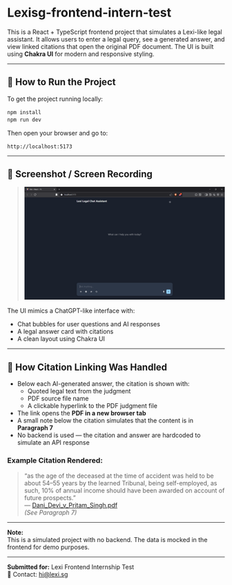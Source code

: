 # Lexisg-frontend-intern-test

This is a React + TypeScript frontend project that simulates a Lexi-like legal assistant. It allows users to enter a legal query, see a generated answer, and view linked citations that open the original PDF document. The UI is built using **Chakra UI** for modern and responsive styling.

---

## 🚀 How to Run the Project

To get the project running locally:

```bash
npm install
npm run dev
```

Then open your browser and go to:

```
http://localhost:5173
```

---

## 📸 Screenshot / Screen Recording

> ![alt text](<Frontend Assignment Screenshot.png>)

The UI mimics a ChatGPT-like interface with:

- Chat bubbles for user questions and AI responses
- A legal answer card with citations
- A clean layout using Chakra UI

---

## 🔗 How Citation Linking Was Handled

- Below each AI-generated answer, the citation is shown with:
  - Quoted legal text from the judgment
  - PDF source file name
  - A clickable hyperlink to the PDF judgment file
- The link opens the **PDF in a new browser tab**
- A small note below the citation simulates that the content is in **Paragraph 7**
- No backend is used — the citation and answer are hardcoded to simulate an API response

### Example Citation Rendered:

> “as the age of the deceased at the time of accident was held to be about 54–55 years by the learned Tribunal, being self-employed, as such, 10% of annual income should have been awarded on account of future prospects.”  
> — [Dani_Devi_v_Pritam_Singh.pdf](https://lexisingapore-my.sharepoint.com/:b:/g/personal/harshit_lexi_sg/EdOegeiR_gdBvQxdyW4xE6oBCDgj5E4Bo5wjvhPHpqgIuQ?e=TEu4vz)  
> _(See Paragraph 7)_

---

**Note:**  
This is a simulated project with no backend. The data is mocked in the frontend for demo purposes.

---

**Submitted for:** Lexi Frontend Internship Test  
📧 Contact: [hi@lexi.sg](mailto:hi@lexi.sg)
